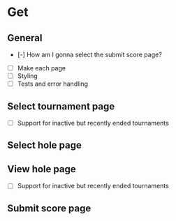 # Get
## General
- [-] How am I gonna select the submit score page?
- [ ] Make each page
- [ ] Styling
- [ ] Tests and error handling

## Select tournament page
- [ ] Support for inactive but recently ended tournaments

## Select hole page

## View hole page
- [ ] Support for inactive but recently ended tournaments

## Submit score page
